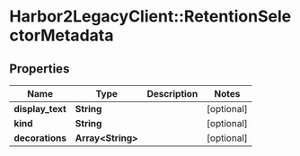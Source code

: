 # Harbor2LegacyClient::RetentionSelectorMetadata

## Properties
Name | Type | Description | Notes
------------ | ------------- | ------------- | -------------
**display_text** | **String** |  | [optional] 
**kind** | **String** |  | [optional] 
**decorations** | **Array&lt;String&gt;** |  | [optional] 


